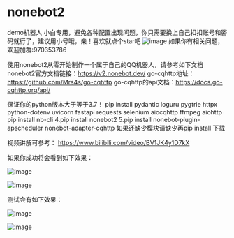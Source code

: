 # nonebot2
demo机器人
小白专用，避免各种配置出现问题，你只需要换上自己扣扣账号和密码就行了，建议用小号哦，亲！喜欢就点个star吧
![image](https://user-images.githubusercontent.com/62045791/117101946-d9cb7500-ada9-11eb-8bf1-fda1c1330449.png)
如果你有相关问题，欢迎加群:970353786

使用nonebot2从零开始制作一个属于自己的QQ机器人，请参考如下文档
nonebot2官方文档链接：https://v2.nonebot.dev/
go-cqhttp地址：https://github.com/Mrs4s/go-cqhttp
go-cqhttp的api文档：https://docs.go-cqhttp.org/api/

保证你的python版本大于等于3.7！
pip install pydantic loguru pygtrie httpx python-dotenv uvicorn fastapi requests selenium aiocqhttp ffmpeg aiohttp
pip install nb-cli 4.pip install nonebot2 5.pip install nonebot-plugin-apscheduler nonebot-adapter-cqhttp 如果还缺少模块请缺少再pip install 下载

视频讲解可参考：
https://www.bilibili.com/video/BV1JK4y1D7kX

如果你成功将会看到如下效果：

![image](https://user-images.githubusercontent.com/62045791/117101420-c9ff6100-ada8-11eb-8f5a-5592f361cbb4.png)

![image](https://user-images.githubusercontent.com/62045791/117101434-d1bf0580-ada8-11eb-80a5-6c9deece4edc.png)

测试会有如下效果：

![image](https://user-images.githubusercontent.com/62045791/117101537-ff0bb380-ada8-11eb-9a14-401821ec5f85.png)

![image](https://user-images.githubusercontent.com/62045791/117101513-f2875b00-ada8-11eb-8fcd-d6b062876d5f.png)
